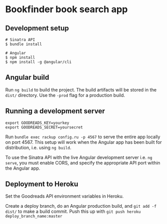 # Bookfinder book search app

## Development setup

```shell
# Sinatra API
$ bundle install

# Angular
$ npm install
$ npm install -g @angular/cli
```

## Angular build

Run `ng build` to build the project. The build artifacts will be stored in the `dist/` directory. Use the `-prod` flag
for a production build.

## Running a development server

```shell
export GOODREADS_KEY=yourkey
export GOODREADS_SECRET=yoursecret
```

Run `bundle exec rackup config.ru -p 4567` to serve the entire app locally on port 4567. This setup will work when the
Angular app has been built for distribution, i.e. using `ng build`.

To use the Sinatra API with the live Angular development server i.e. `ng serve`, you must enable CORS, and specify the
appropriate API port within the Angular app.

## Deployment to Heroku

Set the Goodreads API environment variables in Heroku.

Create a deploy branch, do an Angular production build, and `git add -f dist/` to make a build commit. Push this up with
`git push heroku deploy_branch_name:master`
